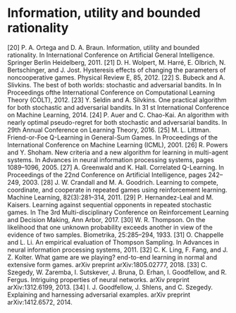 # Information, utility and bounded rationality

\[20\] P. A. Ortega and D. A. Braun. Information, utility and bounded rationality. In International Conference on Artificial General Intelligence. Springer Berlin Heidelberg, 2011. \[21\] D. H. Wolpert, M. Harré, E. Olbrich, N. Bertschinger, and J. Jost. Hysteresis effects of changing the parameters of noncooperative games. Physical Review E, 85, 2012. \[22\] S. Bubeck and A. Slivkins. The best of both worlds: stochastic and adversarial bandits. In In Proceedings ofthe International Conference on Computational Learning Theory \(COLT\), 2012. \[23\] Y. Seldin and A. Silvkins. One practical algorithm for both stochastic and adversarial bandits. In 31 st International Conference on Machine Learning, 2014. \[24\] P. Auer and C. Chao-Kai. An algorithm with nearly optimal pseudo-regret for both stochastic and adversarial bandits. In 29th Annual Conference on Learning Theory, 2016. \[25\] M. L. Littman. Friend-or-Foe Q-Learning in General-Sum Games. In Proceedings of the International Conference on Machine Learning \(ICML\), 2001. \[26\] R. Powers and Y. Shoham. New criteria and a new algorithm for learning in multi-agent systems. In Advances in neural information processing systems, pages 1089–1096, 2005. \[27\] A. Greenwald and K. Hall. Correlated Q-Learning. In Proceedings of the 22nd Conference on Artificial Intelligence, pages 242–249, 2003. \[28\] J. W. Crandall and M. A. Goodrich. Learning to compete, coordinate, and cooperate in repeated games using reinforcement learning. Machine Learning, 82\(3\):281–314, 2011. \[29\] P. Hernandez-Leal and M. Kaisers. Learning against sequential opponents in repeated stochastic games. In The 3rd Multi-disciplinary Conference on Reinforcement Learning and Decision Making, Ann Arbor, 2017. \[30\] W. R. Thompson. On the likelihood that one unknown probability exceeds another in view of the evidence of two samples. Biometrika, 25:285–294, 1933. \[31\] O. Chappelle and L. Li. An empirical evaluation of Thompson Sampling. In Advances in neural information processing systems, 2011. \[32\] C. K. Ling, F. Fang, and J. Z. Kolter. What game are we playing? end-to-end learning in normal and extensive form games. arXiv preprint arXiv:1805.02777, 2018. \[33\] C. Szegedy, W. Zaremba, I. Sutskever, J. Bruna, D. Erhan, I. Goodfellow, and R. Fergus. Intriguing properties of neural networks. arXiv preprint arXiv:1312.6199, 2013. \[34\] I. J. Goodfellow, J. Shlens, and C. Szegedy. Explaining and harnessing adversarial examples. arXiv preprint arXiv:1412.6572, 2014.

